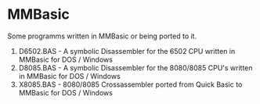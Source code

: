 # MMBasic
Some programms written in MMBasic or being ported to it.

1. D6502.BAS - A symbolic Disassembler for the 6502 CPU written in MMBasic for DOS / Windows
2. D8085.BAS - A symbolic Disassembler for the 8080/8085 CPU's written in MMBasic for DOS / Windows
3. X8085.BAS - 8080/8085 Crossassembler ported from Quick Basic to MMBasic for DOS / Windows
